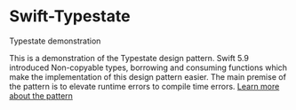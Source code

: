 # Swift-Typestate
Typestate demonstration

This is a demonstration of the Typestate design pattern. Swift 5.9 introduced Non-copyable types, borrowing and consuming functions which make the implementation of this design pattern easier. The main premise of the pattern is to elevate runtime errors to compile time errors. [Learn more about the pattern](https://swiftology.io/articles/typestate/)
